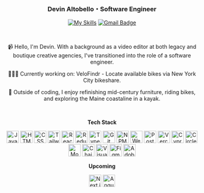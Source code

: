 <div id="header" align="center">

### Devin Altobello・Software Engineer 
[![My Skills](https://skillicons.dev/icons?i=linkedin)](https://www.linkedin.com/in/devin-altobello/)
<a href="mailto:dl.altobello@gmail.com">
<img src="https://skillicons.dev/icons?i=gmail" alt="Gmail Badge"/></a>


<br>





📹 Hello, I'm Devin. With a background as a video editor at both legacy and boutique creative agencies, I've transitioned into the role of a software engineer. 

👨🏻‍💻 Currently working on: VeloFindr - Locate available bikes via New York City bikeshare.

🌲 Outside of coding, I enjoy refinishing mid-century furniture, riding bikes, and exploring the Maine coastaline in a kayak.


<br>

<div id="footer" align="center">

<b>Tech Stack</b>

<p>

  
<img title="JavaScript" width="32px" src="https://cdn.jsdelivr.net/gh/devicons/devicon/icons/javascript/javascript-original.svg" alt="JavaScript" />
<img title="HTML" width="32px" src="https://cdn.jsdelivr.net/gh/devicons/devicon/icons/html5/html5-original.svg" alt="HTML" />
<img title="CSS" width="32px" src="https://cdn.jsdelivr.net/gh/devicons/devicon/icons/css3/css3-original.svg" alt="CSS" />
<img title="TailwindCSS" height="32" width="32" src="https://cdn.simpleicons.org/tailwindcss" alt="TailwindCSS"/>
<img title="React" width="32px" src="https://cdn.jsdelivr.net/gh/devicons/devicon/icons/react/react-original.svg" alt="React" />
<img title="Redux" width="32px" src="https://cdn.jsdelivr.net/gh/devicons/devicon/icons/redux/redux-original.svg" alt="Redux" />
<img title="TypeScript" width="32px" src="https://cdn.jsdelivr.net/gh/devicons/devicon/icons/typescript/typescript-original.svg" alt="TypeScript" />

<img title="Git" width="32px" src="https://cdn.jsdelivr.net/gh/devicons/devicon/icons/git/git-original.svg" alt="Git" />
<img title="NPM" width="32px" src="https://cdn.jsdelivr.net/gh/devicons/devicon/icons/npm/npm-original-wordmark.svg" alt="NPM" />
<img title="Webpack" width="32px" src="https://cdn.jsdelivr.net/gh/devicons/devicon/icons/webpack/webpack-original.svg" alt="Webpack" />
<img title="Postman" height="32" width="32" src="https://cdn.simpleicons.org/postman" alt="Postman"/>
<img title="Vercel" height="32" width="32" src="https://cdn.simpleicons.org/vercel/gray" alt="Vercel"/>
<img title="Cypress" height="32" width="32" src="https://cdn.simpleicons.org/cypress" alt="Cypress"/>
<img title="CircleCI" height="32" width="32" src="https://cdn.simpleicons.org/circleci" alt="CircleCI"/>
<img title="Mocha" width="32px" src="https://cdn.jsdelivr.net/gh/devicons/devicon/icons/mocha/mocha-plain.svg" alt="Mocha" />
<img title="Chai" height="32" width="32" src="https://cdn.simpleicons.org/chai" alt="Chai"/>
<img title="Visual Studio Code" width="32px" src="https://cdn.jsdelivr.net/gh/devicons/devicon/icons/vscode/vscode-original.svg" alt="Visual Studio Code" />
<img title="Figma" width="32px" src="https://cdn.jsdelivr.net/gh/devicons/devicon/icons/figma/figma-original.svg" alt="Figma" />
<img title="Adobe Photoshop" width="32px" src="https://cdn.jsdelivr.net/gh/devicons/devicon/icons/photoshop/photoshop-plain.svg" alt="Adobe Photoshop" />

</p>

<b>Upcoming</b>
<p>
<img title="Next.js" width="32px" src="https://imgur.com/oWrXoIa.png" alt="Next.js" />
<img title="Angular" height="32" width="32" src="https://cdn.simpleicons.org/angular/red" alt="Angular"/>
</p>
</div>
